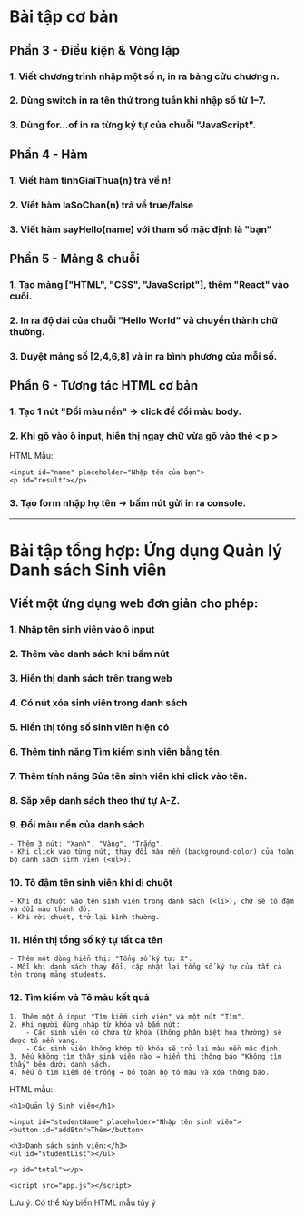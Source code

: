 # Bài tập cơ bản

## Phần 3 - Điều kiện & Vòng lặp
### 1. Viết chương trình nhập một số n, in ra bảng cửu chương n.
### 2. Dùng switch in ra tên thứ trong tuần khi nhập số từ 1–7.
### 3. Dùng for...of in ra từng ký tự của chuỗi "JavaScript".

## Phần 4 - Hàm
### 1. Viết hàm tinhGiaiThua(n) trả về n!
### 2. Viết hàm laSoChan(n) trả về true/false
### 3. Viết hàm sayHello(name) với tham số mặc định là "bạn"

## Phần 5 - Mảng & chuỗi
### 1. Tạo mảng ["HTML", "CSS", "JavaScript"], thêm "React" vào cuối.
### 2. In ra độ dài của chuỗi "Hello World" và chuyển thành chữ thường.
### 3. Duyệt mảng số [2,4,6,8] và in ra bình phương của mỗi số.

## Phần 6 - Tương tác HTML cơ bản
### 1. Tạo 1 nút "Đổi màu nền" → click để đổi màu body.
### 2. Khi gõ vào ô input, hiển thị ngay chữ vừa gõ vào thẻ < p >
HTML Mẫu:

    <input id="name" placeholder="Nhập tên của bạn">
    <p id="result"></p>
### 3. Tạo form nhập họ tên → bấm nút gửi in ra console.
---
# Bài tập tổng hợp: Ứng dụng Quản lý Danh sách Sinh viên
## Viết một ứng dụng web đơn giản cho phép:
### 1. Nhập tên sinh viên vào ô input
### 2. Thêm vào danh sách khi bấm nút
### 3. Hiển thị danh sách trên trang web
### 4. Có nút xóa sinh viên trong danh sách
### 5. Hiển thị tổng số sinh viên hiện có
### 6. Thêm tính năng Tìm kiếm sinh viên bằng tên.
### 7. Thêm tính năng Sửa tên sinh viên khi click vào tên.
### 8. Sắp xếp danh sách theo thứ tự A-Z.
### 9. Đổi màu nền của danh sách
    - Thêm 3 nút: "Xanh", "Vàng", "Trắng".
    - Khi click vào từng nút, thay đổi màu nền (background-color) của toàn bộ danh sách sinh viên (<ul>).
### 10. Tô đậm tên sinh viên khi di chuột
    - Khi di chuột vào tên sinh viên trong danh sách (<li>), chữ sẽ tô đậm và đổi màu thành đỏ.
    - Khi rời chuột, trở lại bình thường.
### 11. Hiển thị tổng số ký tự tất cả tên
    - Thêm một dòng hiển thị: "Tổng số ký tự: X".
    - Mỗi khi danh sách thay đổi, cập nhật lại tổng số ký tự của tất cả tên trong mảng students.
### 12. Tìm kiếm và Tô màu kết quả
    1. Thêm một ô input "Tìm kiếm sinh viên" và một nút "Tìm".
    2. Khi người dùng nhập từ khóa và bấm nút:
        - Các sinh viên có chứa từ khóa (không phân biệt hoa thường) sẽ được tô nền vàng.
        - Các sinh viên không khớp từ khóa sẽ trở lại màu nền mặc định.
    3. Nếu không tìm thấy sinh viên nào → hiển thị thông báo "Không tìm thấy" bên dưới danh sách.
    4. Nếu ô tìm kiếm để trống → bỏ toàn bộ tô màu và xóa thông báo.

HTML mẫu:

    <h1>Quản lý Sinh viên</h1>

    <input id="studentName" placeholder="Nhập tên sinh viên">
    <button id="addBtn">Thêm</button>

    <h3>Danh sách sinh viên:</h3>
    <ul id="studentList"></ul>

    <p id="total"></p>

    <script src="app.js"></script>

Lưu ý: Có thể tùy biến HTML mẫu tùy ý